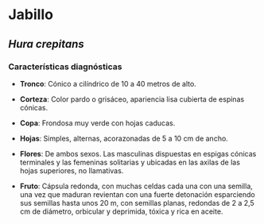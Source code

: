 # Jabillo 
## *_Hura crepitans_*
### Características diagnósticas

* **Tronco**: Cónico a cilíndrico de 10 a 40 metros de alto.

* **Corteza**: Color pardo o grisáceo, apariencia lisa cubierta de espinas cónicas.

* **Copa**: Frondosa muy verde con hojas caducas.

* **Hojas**: Simples, alternas, acorazonadas de 5 a 10 cm de ancho.

* **Flores**: De ambos sexos. Las masculinas dispuestas en espigas cónicas terminales y las femeninas solitarias y ubicadas en las axilas de las hojas superiores, no llamativas.

* **Fruto**: Cápsula redonda, con muchas celdas cada una con una semilla, una vez que maduran revientan con una fuerte detonación esparciendo sus semillas hasta unos 20 m, con semillas planas, redondas de 2 a 2,5 cm de diámetro, orbicular y deprimida, tóxica y rica en aceite.
